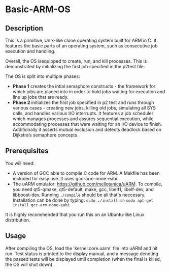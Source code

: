 # Basic-ARM-OS
## Description
This is a primitive, Unix-like clone operating system built for ARM in C. It features the basic parts of an operating system, such as consecutive job execution and handling.

Overall, the OS isequipped to create, run, and kill processes. This is demonstrated by initializing the first job specified in the p2test file.

The OS is split into multiple phases:

* **Phase 1** creates the intial semaphore constructs - the framework for which jobs are placed into in order to hold jobs waiting for execution and line up jobs that are ready.
* **Phase 2** initializes the first job specified in p2 test and runs through various cases - creating new jobs, killing old jobs, simulating all SYS calls, and handles various I/O interrupts. It features a job scheduler which manages processes and assures sequential execution, while accommodating processes that were waiting for an I/O device to finish. Additionally it asserts mutual exclusion and detects deadlock based on Dijkstra’s semaphore concepts.

## Prerequisites
You will need:
* A version of GCC able to compile C code for ARM. A Makfile has been included for easy use. It uses gcc-arm-none-eabi.
* The uARM emulator: https://github.com/mellotanica/uARM. To compile, you need qt5-qmake, qt5-default, make, gcc, libelf1, libelf-dev, and libboost-dev. Running `./compile` should be all that's neccesary. Installation can be done by typing:
`sudo ./install.sh`
`sudo apt-get install gcc-arm-none-eabi`

It is highly recommended that you run this on an Ubuntu-like Linux distribution.

## Usage
After compiling the OS, load the 'kernel.core.uarm' file into uARM and hit run. Test status is printed to the display manual, and a message denoting the passed tests will be displayed until completion (when the final is killed, the OS will shut down).
